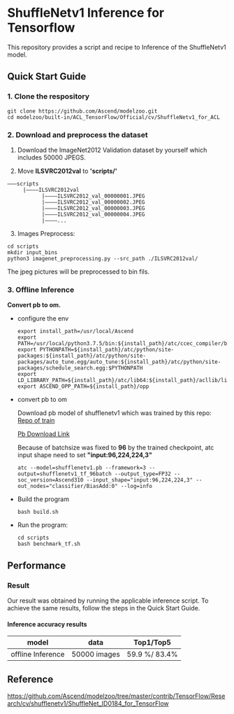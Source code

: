 

# ShuffleNetv1 Inference for Tensorflow 

This repository provides a script and recipe to Inference of the ShuffleNetv1 model.

## Quick Start Guide

### 1. Clone the respository

```shell
git clone https://github.com/Ascend/modelzoo.git
cd modelzoo/built-in/ACL_TensorFlow/Official/cv/ShuffleNetv1_for_ACL
```

### 2. Download and preprocess the dataset

1. Download the ImageNet2012 Validation dataset by yourself which includes 50000 JPEGS.

2. Move **ILSVRC2012val** to **'scripts/'**
```
———scripts
     |————ILSVRC2012val
           |————ILSVRC2012_val_00000001.JPEG
           |————ILSVRC2012_val_00000002.JPEG
           |————ILSVRC2012_val_00000003.JPEG
           |————ILSVRC2012_val_00000004.JPEG
           |————...
```

3. Images Preprocess:
```
cd scripts
mkdir input_bins
python3 imagenet_preprocessing.py --src_path ./ILSVRC2012val/
```
The jpeg pictures will be preprocessed to bin fils.

### 3. Offline Inference

**Convert pb to om.**

- configure the env

  ```
  export install_path=/usr/local/Ascend
  export PATH=/usr/local/python3.7.5/bin:${install_path}/atc/ccec_compiler/bin:${install_path}/atc/bin:$PATH
  export PYTHONPATH=${install_path}/atc/python/site-packages:${install_path}/atc/python/site-packages/auto_tune.egg/auto_tune:${install_path}/atc/python/site-packages/schedule_search.egg:$PYTHONPATH
  export LD_LIBRARY_PATH=${install_path}/atc/lib64:${install_path}/acllib/lib64:$LD_LIBRARY_PATH
  export ASCEND_OPP_PATH=${install_path}/opp
  ```

- convert pb to om

  Download pb model of shufflenetv1 which was trained by this repo: [Repo of train](https://github.com/Ascend/modelzoo/tree/master/contrib/TensorFlow/Research/cv/shufflenetv1/ShuffleNet_ID0184_for_TensorFlow)
  
  [Pb Download Link](https://modelzoo-train-atc.obs.cn-north-4.myhuaweicloud.com:443/007_inference_backup/shufflenetv1/shufflenetv1_tf_zjw375/Offline_shufflenetv1_tf_zjw375/pb_model/shufflenetv1.pb?AccessKeyId=APWPYQJZOXDROK0SPPNG&Expires=1657962346&Signature=k/Qg%2BVmdaGPKHjfeOlLH2G5ZUSU%3D)

  Because of batchsize was fixed to **96** by the trained checkpoint, atc input shape need to set **"input:96,224,224,3"**
  ```
  atc --model=shufflenetv1.pb --framework=3 --output=shufflenetv1_tf_96batch --output_type=FP32 --soc_version=Ascend310 --input_shape="input:96,224,224,3" --out_nodes="classifier/BiasAdd:0" --log=info
  ```

- Build the program

  ```
  bash build.sh
  ```

- Run the program:

  ```
  cd scripts
  bash benchmark_tf.sh
  ```

## Performance

### Result

Our result was obtained by running the applicable inference script. To achieve the same results, follow the steps in the Quick Start Guide.

#### Inference accuracy results

|       model       | **data**  |    Top1/Top5    |
| :---------------: | :-------: | :-------------: |
| offline Inference | 50000 images | 59.9 %/ 83.4% |


## Reference
https://github.com/Ascend/modelzoo/tree/master/contrib/TensorFlow/Research/cv/shufflenetv1/ShuffleNet_ID0184_for_TensorFlow
